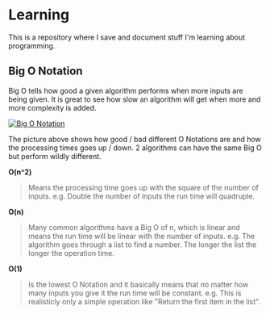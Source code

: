 # Learning
This is a repository where I save and document stuff I'm learning about programming.


## Big O Notation
Big O tells how good a given algorithm performs when more inputs are being given.
It is great to see how slow an algorithm will get when more and more complexity is added.

[![Big O Notation](https://miro.medium.com/v2/resize:fit:720/format:webp/1*tcC9J7lblKpkIcKzd63EdQ.png "Big O Notation")](https://miro.medium.com/v2/resize:fit:720/format:webp/1*tcC9J7lblKpkIcKzd63EdQ.png)

The picture above shows how good / bad different O Notations are and how the processing times goes up / down.
2 algorithms can have the same Big O but perform wildly different.


**O(n^2)**
> Means the processing time goes up with the square of the number of inputs.
> e.g. Double the number of inputs the run time will quadruple.

**O(n)**
> Many common algorithms have a Big O of n, which is linear and means the run time will be linear with the number of inputs.
> e.g. The algorithm goes through a list to find a number. The longer the list the longer the operation time.


**O(1)**
> Is the lowest O Notation and it basically means that no matter how many inputs you give it the run time will be constant.
> e.g. This is realisticly only a simple operation like "Return the first item in the list".